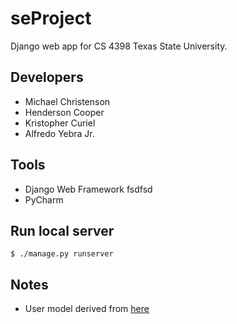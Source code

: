 # seProject
Django web app for CS 4398 Texas State University.

## Developers
- Michael Christenson
- Henderson Cooper
- Kristopher Curiel
- Alfredo Yebra Jr.

## Tools
- Django Web Framework fsdfsd
- PyCharm

## Run local server
```
$ ./manage.py runserver
```

## Notes
- User model derived from [here](https://simpleisbetterthancomplex.com/tutorial/2016/07/22/how-to-extend-django-user-model.html)
